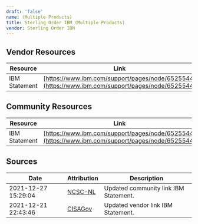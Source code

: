 ```yaml
---
draft: 'false'
name: (Multiple Products)
title: Sterling Order IBM (Multiple Products)
vendor: Sterling Order IBM
---
```


## Vendor Resources
| Resource | Link |
| --- | --- |
| IBM Statement | [https://www.ibm.com/support/pages/node/6525544](https://www.ibm.com/support/pages/node/6525544) |

## Community Resources
| Resource | Link |
| --- | --- |
| IBM Statement | [https://www.ibm.com/support/pages/node/6525544](https://www.ibm.com/support/pages/node/6525544) |


## Sources
| Date | Attribution | Description |
| --- | --- | --- |
| 2021-12-27 15:29:04 | [NCSC-NL](https://github.com/NCSC-NL/log4shell/blob/main/software/README.md) | Updated community link IBM Statement.  |
| 2021-12-21 22:43:46 | [CISAGov](https://raw.githubusercontent.com/cisagov/log4j-affected-db/develop/README.md) | Updated vendor link IBM Statement.  |
